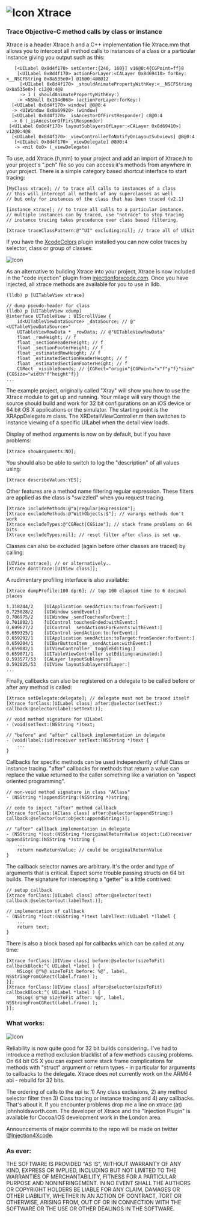 # ![Icon](http://injectionforxcode.johnholdsworth.com/stethoscope.gif)  Xtrace

### Trace Objective-C method calls by class or instance

Xtrace is a header Xtrace.h and a C++ implementation file Xtrace.mm that allows
you to intercept all method calls to instances of a class or a particular instance
giving you output such as this:

	   [<UILabel 0x8d4f170> setCenter:{240, 160}] v16@0:4{CGPoint=ff}8
		[<UILabel 0x8d4f170> actionForLayer:<CALayer 0x8d69410> forKey:<__NSCFString 0x8a535e0>] @16@0:4@8@12
		 [<UILabel 0x8d4f170> _shouldAnimatePropertyWithKey:<__NSCFString 0x8a535e0>] c12@0:4@8
		 -> 1 (_shouldAnimatePropertyWithKey:)
		-> <NSNull 0x194d068> (actionForLayer:forKey:)
	  [<UILabel 0x8d4f170> window] @8@0:4
	  -> <UIWindow 0x8a69920> (window)
	  [<UILabel 0x8d4f170> _isAncestorOfFirstResponder] c8@0:4
	  -> 0 (_isAncestorOfFirstResponder)
	 [<UILabel 0x8d4f170> layoutSublayersOfLayer:<CALayer 0x8d69410>] v12@0:4@8
	  [<UILabel 0x8d4f170> _viewControllerToNotifyOnLayoutSubviews] @8@0:4
	   [<UILabel 0x8d4f170> _viewDelegate] @8@0:4
	   -> <nil 0x0> (_viewDelegate)

To use, add Xtrace.{h,mm} to your project and add an import of Xtrace.h to your
project's ".pch" file so you can access it's methods from anywhere in your project.
There is a simple category based shortcut interface to start tracing:

	[MyClass xtrace]; // to trace all calls to instances of a class
	// this will intercept all methods of any superclasses as well
    // but only for instances of the class that has been traced (v2.1)
	
	[instance xtrace]; // to trace all calls to a particular instance.
	// multiple instances can by traced, use "notrace" to stop tracing
    // instance tracing takes precedence over class based filtering.
    
    [Xtrace traceClassPattern:@"^UI" excluding:nil]; // trace all of UIkit

If you have the [XcodeColors](https://github.com/johnno1962/XcodeColors) plugin
installed you can now color traces by selector, class or group of classes:

![Icon](http://injectionforxcode.johnholdsworth.com/xtracec.png?flush=2)

As an alternative to building Xtrace into your project, Xtrace is now included
in the "code injection" plugin from [injectionforxcode.com](http://injectionforxcode.com).
Once you have injected, all xtrace methods are available for you to use in lldb.

    (lldb) p [UITableView xtrace]

    // dump pseudo-header for class
    (lldb) p [UITableView xdump]
    @interface UITableView : UIScrollView {
        id<UITableViewDataSource> _dataSource; // @"<UITableViewDataSource>"
        UITableViewRowData * _rowData; // @"UITableViewRowData"
        float _rowHeight; // f
        float _sectionHeaderHeight; // f
        float _sectionFooterHeight; // f
        float _estimatedRowHeight; // f
        float _estimatedSectionHeaderHeight; // f
        float _estimatedSectionFooterHeight; // f
        CGRect _visibleBounds; // {CGRect="origin"{CGPoint="x"f"y"f}"size"{CGSize="width"f"height"f}}
    ...

The example project, originally called "Xray" will show you how to use the Xtrace module
to get up and running. Your milage will vary though the source should build and work for 
32 bit configurations on an iOS device or 64 bit OS X applications or the simulator. 
The starting point is the XRAppDelegate.m class. The XRDetailViewController.m then 
switches to instance viewing of a specific UILabel when the detail view loads.

Display of method arguments is now on by default, but if you have problems:

	[Xtrace showArguments:NO];
	
You should also be able to switch to log the "description" of all values using:

	[Xtrace describeValues:YES];
	
Other features are a method name filtering regular expression. These filters
are applied as the class is "swizzled" when you request tracing.

	[Xtrace includeMethods:@"a|regular|expression"];
	[Xtrace excludeMethods:@"WithObjects:$"]; // varargs methods don't work
	[Xtrace excludeTypes:@"CGRect|CGSize"]; // stack frame problems on 64 bits
    [Xtrace excludeTypes:nil]; // reset filter after class is set up.
    
Classes can also be excluded (again before other classes are traced) by calling:

    [UIView notrace]; // or alternatively..
	[Xtrace dontTrace:[UIView class]];
    
A rudimentary profiling interface is also available:

    [Xtrace dumpProfile:100 dp:6]; // top 100 elapsed time to 6 decimal places
    
    1.318244/2    [UIApplication sendAction:to:from:forEvent:]
    0.725028/2    [UIWindow sendEvent:]
    0.706975/2    [UIWindow _sendTouchesForEvent:]
    0.701802/1    [UIControl touchesEnded:withEvent:]
    0.699627/2    [UIControl _sendActionsForEvents:withEvent:]
    0.659325/1    [UIControl sendAction:to:forEvent:]
    0.659292/1    [UIApplication sendAction:toTarget:fromSender:forEvent:]
    0.659204/1    [UIBarButtonItem _sendAction:withEvent:]
    0.659082/1    [UIViewController _toggleEditing:]
    0.659071/1    [UITableViewController setEditing:animated:]
    0.593577/53   [CALayer layoutSublayers]
    0.592025/53   [UIView layoutSublayersOfLayer:]
    ...

Finally, callbacks can also be registered on a delegate to be called before or after any method is called:

    [Xtrace setDelegate:delegate]; // delegate must not be traced itself
    [Xtrace forClass:[UILabel class] after:@selector(setText:) callback:@selector(label:setText:)];

    // void method signature for UILabel
    - (void)setText:(NSString *)text;

    // "before" and "after" callback implementation in delegate
    - (void)label:(id)receiver setText:(NSString *)text {
        ...
    }
    
Callbacks for specific methods can be used independently of full Class or instance tracing.
"after" callbacks for methods that return a value can replace the value returned to the caller
something like a variation on "aspect oriented programming".

    // non-void method signature in class "AClass"
    - (NSString *)appendString:(NSString *)string;

    // code to inject "after" method callback
    [Xtrace forClass:[AClass class] after:@selector(appendString:) callback:@selector(out:object:appendString:)];

    // "after" callback implementation in delegate
    - (NSString *)out:(NSString *)originalReturnValue object:(id)receiver appendString:(NSString *)string {
        ...
        return newReturnValue; // could be originalReturnValue
    }
    
The callback selector names are arbitrary. It's the order and type of arguments that is critical.
Expect some trouble passing structs on 64 bit builds. The signature for intercepting a "getter"
is a little contrived:

    // setup callback
    [Xtrace forClass:[UILabel class] after:@selector(text) callback:@selector(out:labelText:)];

    // implementation of callback
    - (NSString *)out:(NSString *)text labelText:(UILabel *)label {
        ...
        return text;
    }

There is also a block based api for callbacks which can be called at any time:

    [Xtrace forClass:[UIView class] before:@selector(sizeToFit) callbackBlock:^( UILabel *label ) {
        NSLog( @"%@ sizeToFit before: %@", label, NSStringFromCGRect(label.frame) );
    }];
    [Xtrace forClass:[UIView class] after:@selector(sizeToFit) callbackBlock:^( UILabel *label ) {
        NSLog( @"%@ sizeToFit after: %@", label, NSStringFromCGRect(label.frame) );
    }];

### What works:

![Icon](http://injectionforxcode.johnholdsworth.com/xtrace.png?flush=2)

Reliability is now quite good for 32 bit builds considering.. I've had to introduce
a method exclusion blacklist of a few methods causing problems. On 64 bit OS X
you can expect some stack frame complications for methods with "struct" argument 
or return types - in particular for arguments to callbacks to the delegate.
Xtrace does not currently work on the ARM64 abi - rebuild for 32 bits.

The ordering of calls to the api is: 1) Any class exclusions, 2) any method selector filter then
3) Class tracing or instance tracing and 4) any callbacks. That's about it. If you encounter 
problems drop me a line on xtrace (at) johnholdsworth.com. The developer of Xtrace and the
"Injection Plugin" is available for Cocoa/iOS development work in the London area.

Announcements of major commits to the repo will be made on twitter [@Injection4Xcode](https://twitter.com/#!/@Injection4Xcode).

### As ever:

THE SOFTWARE IS PROVIDED "AS IS", WITHOUT WARRANTY OF ANY KIND, EXPRESS OR IMPLIED, 
INCLUDING BUT NOT LIMITED TO THE WARRANTIES OF MERCHANTABILITY, FITNESS FOR A PARTICULAR 
PURPOSE AND NONINFRINGEMENT. IN NO EVENT SHALL THE AUTHORS OR COPYRIGHT HOLDERS BE LIABLE 
FOR ANY CLAIM, DAMAGES OR OTHER LIABILITY, WHETHER IN AN ACTION OF CONTRACT, TORT OR OTHERWISE, 
ARISING FROM, OUT OF OR IN CONNECTION WITH THE SOFTWARE OR THE USE OR OTHER DEALINGS IN THE SOFTWARE.
